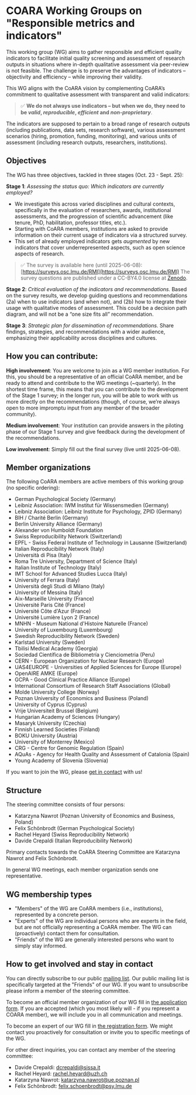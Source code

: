 # COARA Working Groups on "Responsible metrics and indicators"

This working group (WG) aims to gather responsible and efficient quality indicators to facilitate initial quality screening and assessment of research outputs in situations where in-depth qualitative assessment via peer-review is not feasible. The challenge is to preserve the advantages of indicators – objectivity and efficiency – while improving their validity. 

This WG aligns with the CoARA vision by complementing CoARA’s commitment to qualitative assessment with transparent and valid indicators: 

> ✅ **We do not always use indicators – but when we do, they need to be *valid*, *reproducible*, *efficient* and *non-proprietary***. 

The indicators are supposed to pertain to a broad range of research outputs (including publications, data sets, research software), various assessment scenarios (hiring, promotion, funding, monitoring), and various units of assessment (including research outputs, researchers, institutions).

## Objectives
The WG has three objectives, tackled in three stages (Oct. 23 - Sept. 25):

**Stage 1**: *Assessing the status quo: Which indicators are currently employed?* 

- We investigate this across varied disciplines and cultural contexts, specifically in the evaluation of researchers, awards, institutional assessments, and the progression of scientific advancement (like tenure, PhD, habilitation, professor titles, etc.).
- Starting with CoARA members, institutions are asked to provide information on their current usage of indicators via a structured survey.
- This set of already employed indicators gets *augmented* by new indicators that cover underrepresented aspects, such as open science aspects of research.

> ✅ The survey is available here (until 2025-06-08): [https://surveys.osc.lmu.de/RMI](https://surveys.osc.lmu.de/RMI)
> The survey questions are published under a CC-BY4.0 license at [Zenodo](https://zenodo.org/records/15297248).

**Stage 2**: *Critical evaluation of the indicators and recommendations.* Based on the survey results, we develop guiding questions and recommendations (2a) when to use indicators (and when not), and (2b) how to integrate their usage with qualitative modes of assessment. This could be a decision path diagram, and will not be a “one size fits all” recommendation.

**Stage 3**: *Strategic plan for dissemination of recommendations.* Share findings, strategies, and recommendations with a wider audience, emphasizing their applicability across disciplines and cultures.


## How you can contribute:

**High involvement**: You are welcome to join as a WG member institution. For this, you should be a representative of an official CoARA member, and be ready to attend and contribute to the WG meetings (~quarterly). In the shortest time frame, this means that you can contribute to the development of the Stage 1 survey; in the longer run, you will be able to work with us more directly on the recommendations (though, of course, we’re always open to more impromptu input from any member of the broader community).

**Medium involvement**: Your institution can provide answers in the piloting phase of our Stage 1 survey and give feedback during the development of the recommendations.

**Low involvement**: Simply fill out the final survey (live until 2025-06-08).

## Member organizations

The following CoARA members are active members of this working group (no specific ordering):

- German Psychological Society (Germany)
- Leibniz Association: IWM Institut für Wissensmedien (Germany)
- Leibniz Association: Leibniz Institute for Psychology, ZPID (Germany)
- BIH / Charité Berlin (Germany)
- Berlin University Alliance (Germany)
- Alexander von Humboldt Foundation
- Swiss Reproducibility Network (Switzerland)
- EPFL - Swiss Federal Institute of Technology in Lausanne (Switzerland)
- Italian Reproducibility Network (Italy)
- Università di Pisa (Italy)
- Roma Tre University, Department of Science (Italy)
- Italian Institute of Technology (Italy)
- IMT School for Advanced Studies Lucca (Italy)
- University of Ferrara (Italy)
- Università degli Studi di Milano (Italy)
- University of Messina (Italy)
- Aix-Marseille University (France)
- Université Paris Cité (France)
- Université Côte d'Azur (France)
- Université Lumière Lyon 2 (France)
- MNHN - Museum National d'Histoire Naturelle (France)
- University of Luxembourg (Luxembourg)
- Swedish Reproducibility Network (Sweden)
- Karlstad University (Sweden)
- Tbilisi Medical Academy (Georgia)
- Sociedad Científica de Bibliometría y Cienciometria (Peru)
- CERN - European Organization for Nuclear Research (Europe)
- UAS4EUROPE - Universities of Applied Sciences for Europe (Europe)
- OpenAIRE AMKE (Europe)
- GCPA - Good Clinical Practice Alliance (Europe)
- International Consortium of Research Staff Associations (Global)
- Molde University College (Norway)
- Poznan University of Economics and Business (Poland)
- University of Cyprus (Cyprus)
- Vrije Universiteit Brussel (Belgium)
- Hungarian Academy of Sciences (Hungary)
- Masaryk University (Czechia)
- Finnish Learned Societies (Finland)
- BOKU University (Austria)
- University of Monterrey (Mexico)
- CRG - Centre for Genomic Regulation (Spain)
- AQuAs - Agency for Health Quality and Assessment of Catalonia (Spain)
- Young Academy of Slovenia (Slovenia)

If you want to join the WG, please [get in contact](#how-to-get-in-involved-and-stay-in-contact) with us!

## Structure

The steering committee consists of four persons: 

- Katarzyna Nawrot (Poznan University of Economics and Business, Poland)
- Felix Schönbrodt (German Psychological Society)
- Rachel Heyard (Swiss Reproducibility Network)
- Davide Crepaldi (Italian Reproducibility Network)

Primary contacts towards the CoARA Steering Committee are Katarzyna Nawrot and Felix Schönbrodt.

In general WG meetings, each member organization sends one representative.

## WG membership types
- "Members" of the WG are CoARA members (i.e., institutions), represented by a concrete person.
- "Experts" of the WG are individual persons who are experts in the field, but are not officially representing a CoARA member. The WG can (proactively) contact them for consultation.
- "Friends" of the WG are generally interested persons who want to simply stay informed.  

## How to get involved and stay in contact

You can directly subscribe to our public [mailing list](https://docs.google.com/forms/d/e/1FAIpQLSdZ60aB_7p69MCG5W_NfWBOU-QYctQvwO1Q0Om2KJYeh-b-6w/viewform?usp=sf_link). Our public mailing list is specifically targeted at the "Friends" of our WG. If you want to unsubscribe please inform a member of the steering committee. 

To become an official member organization of our WG fill in [the application form](https://docs.google.com/forms/d/e/1FAIpQLSel_-8VMePnxEmZQsODbHl7gKR85fPeQq16v5MIxNFc6s0JSg/viewform?usp=sf_link). If you are accepted (which you most likely will - if you represent a COARA member), we will include you in all communication and meetings. 

To become an expert of our WG fill in [the registration form](https://docs.google.com/forms/d/e/1FAIpQLSfacI2KaRGatEDRkINmHWV7yznY04IPHqzHj5qTDOXSNpLjoQ/viewform?usp=sf_link). We might contact you proactively for consultation or invite you to specific meetings of the WG. 

For other direct inquiries, you can contact any member of the steering committee:

- Davide Crepaldi: dcrepaldi@sissa.it
- Rachel Heyard: rachel.heyard@uzh.ch
- Katarzyna Nawrot: katarzyna.nawrot@ue.poznan.pl
- Felix Schönbrodt: felix.schoenbrodt@psy.lmu.de
